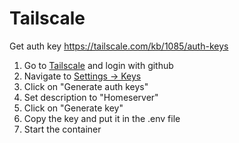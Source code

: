 # Tailscale

Get auth key https://tailscale.com/kb/1085/auth-keys

1. Go to [Tailscale](https://login.tailscale.com) and login with github
2. Navigate to [Settings -> Keys](https://login.tailscale.com/admin/settings/keys)
3. Click on "Generate auth keys"
4. Set description to "Homeserver"
5. Click on "Generate key"
6. Copy the key and put it in the .env file
7. Start the container